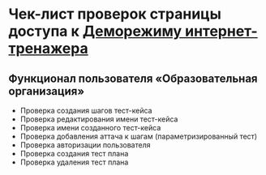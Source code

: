 # Чек-лист проверок страницы доступа к [Деморежиму интернет-тренажера](https://training.i-exam.ru/demo_mode_access)

## Функционал пользователя «Образовательная организация»

- Проверка создания шагов тест-кейса
- Проверка редактирования имени тест-кейса
- Проверка имени созданного тест-кейса
- Проверка добавления аттача к шагам (параметризированный тест)
- Проверка авторизации пользователя
- Проверка создания тест плана
- Проверка удаления тест плана
